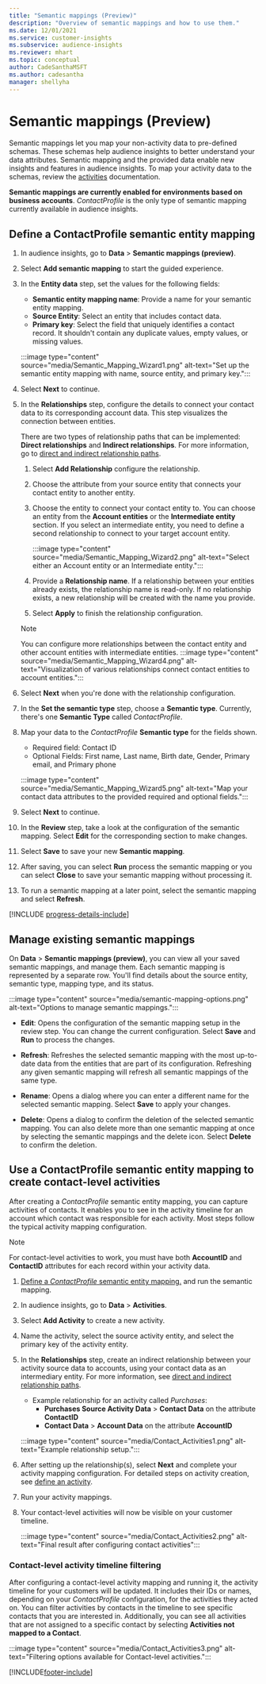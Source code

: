 ```yaml
---
title: "Semantic mappings (Preview)"
description: "Overview of semantic mappings and how to use them." 
ms.date: 12/01/2021
ms.service: customer-insights
ms.subservice: audience-insights
ms.reviewer: mhart
ms.topic: conceptual
author: CadeSanthaMSFT
ms.author: cadesantha
manager: shellyha
---
```


# Semantic mappings (Preview)

Semantic mappings let you map your non-activity data to pre-defined schemas. These schemas help audience insights to better understand your data attributes. Semantic mapping and the provided data enable new insights and features in audience insights. To map your activity data to the schemas, review the [activities](activities.md) documentation.

**Semantic mappings are currently enabled for environments based on business accounts**. *ContactProfile* is the only type of semantic mapping currently available in audience insights.

## Define a ContactProfile semantic entity mapping

1. In audience insights, go to **Data** > **Semantic mappings (preview)**.

1. Select **Add semantic mapping** to start the guided experience.

1. In the **Entity data** step, set the values for the following fields:

   - **Semantic entity mapping name**: Provide a name for your semantic entity mapping.
   - **Source Entity**: Select an entity that includes contact data.
   - **Primary key**: Select the field that uniquely identifies a contact record. It shouldn't contain any duplicate values, empty values, or missing values.

   :::image type="content" source="media/Semantic_Mapping_Wizard1.png" alt-text="Set up the semantic entity mapping with name, source entity, and primary key.":::

1. Select **Next** to continue.

1. In the **Relationships** step, configure the details to connect your contact data to its corresponding account data. This step visualizes the connection between entities.  

   There are two types of relationship paths that can be implemented: **Direct relationships** and **Indirect relationships**. For more information, go to [direct and indirect relationship paths](relationships.md#relationship-paths).

   1. Select **Add Relationship** configure the relationship.
   1. Choose the attribute from your source entity that connects your contact entity to another entity.
   1. Choose the entity to connect your contact entity to. You can choose an entity from the **Account entities** or the **Intermediate entity** section. If you select an intermediate entity, you need to define a second relationship to connect to your target account entity.

      :::image type="content" source="media/Semantic_Mapping_Wizard2.png" alt-text="Select either an Account entity or an Intermediate entity.":::

   1. Provide a **Relationship name**. If a relationship between your entities already exists, the relationship name is read-only. If no relationship exists, a new relationship will be created with the name you provide.
   1. Select **Apply** to finish the relationship configuration.

   > [!NOTE]
   > You can configure more relationships between the contact entity and other account entities with intermediate entities.
   >  :::image type="content" source="media/Semantic_Mapping_Wizard4.png" alt-text="Visualization of various relationships connect contact entities to account entities.":::

1. Select **Next** when you're done with the relationship configuration.

1. In the **Set the semantic type** step, choose a **Semantic type**. Currently, there's one **Semantic Type** called *ContactProfile*.

1. Map your data to the *ContactProfile* **Semantic type** for the fields shown.
   - Required field: Contact ID
   - Optional Fields: First name, Last name, Birth date, Gender, Primary email, and Primary phone

   :::image type="content" source="media/Semantic_Mapping_Wizard5.png" alt-text="Map your contact data attributes to the provided required and optional fields.":::

1. Select **Next** to continue.

1. In the **Review** step, take a look at the configuration of the semantic mapping. Select **Edit** for the corresponding section to make changes.

1. Select **Save** to save your new **Semantic mapping**.

1. After saving, you can select **Run** process the semantic mapping or you can select **Close** to save your semantic mapping without processing it.

1. To run a semantic mapping at a later point, select the semantic mapping and select **Refresh**.

[!INCLUDE [progress-details-include](../includes/progress-details-pane.md)]

## Manage existing semantic mappings

On **Data** > **Semantic mappings (preview)**, you can view all your saved semantic mappings, and manage them. Each semantic mapping is represented by a separate row. You'll find details about the source entity, semantic type, mapping type, and its status.

:::image type="content" source="media/semantic-mapping-options.png" alt-text="Options to manage semantic mappings.":::

- **Edit**: Opens the configuration of the semantic mapping setup in the review step. You can change the current configuration. Select **Save** and **Run** to process the changes.

- **Refresh**: Refreshes the selected semantic mapping with the most up-to-date data from the entities that are part of its configuration. Refreshing any given semantic mapping will refresh all semantic mappings of the same type.

- **Rename**: Opens a dialog where you can enter a different name for the selected semantic mapping. Select **Save** to apply your changes.

- **Delete**: Opens a dialog to confirm the deletion of the selected semantic mapping. You can also delete more than one semantic mapping at once by selecting the semantic mappings and the delete icon. Select **Delete** to confirm the deletion.

## Use a ContactProfile semantic entity mapping to create contact-level activities

After creating a *ContactProfile* semantic entity mapping, you can capture activities of contacts. It enables you to see in the activity timeline for an account which contact was responsible for each activity. Most steps follow the typical activity mapping configuration.

   > [!NOTE]
   > For contact-level activities to work, you must have both **AccountID** and **ContactID** attributes for each record within your activity data.

1. [Define a *ContactProfile* semantic entity mapping.](#define-a-contactprofile-semantic-entity-mapping) and run the semantic mapping.

1. In audience insights, go to **Data** > **Activities**.

1. Select **Add Activity** to create a new activity.

1. Name the activity, select the source activity entity, and select the primary key of the activity entity.

1. In the **Relationships** step, create an indirect relationship between your activity source data to accounts, using your contact data as an intermediary entity. For more information, see [direct and indirect relationship paths](relationships.md#relationship-paths).
   - Example relationship for an activity called *Purchases*:
      - **Purchases Source Activity Data** > **Contact Data** on the attribute **ContactID**
      - **Contact Data** > **Account Data** on the attribute **AccountID**

   :::image type="content" source="media/Contact_Activities1.png" alt-text="Example relationship setup.":::

1. After setting up the relationship(s), select **Next** and complete your activity mapping configuration. For detailed steps on activity creation, see [define an activity](activities.md).

1. Run your activity mappings.

1. Your contact-level activities will now be visible on your customer timeline.

   :::image type="content" source="media/Contact_Activities2.png" alt-text="Final result after configuring contact activities":::

### Contact-level activity timeline filtering

After configuring a contact-level activity mapping and running it, the activity timeline for your customers will be updated. It includes their IDs or names, depending on your *ContactProfile* configuration, for the activities they acted on. You can filter activities by contacts in the timeline to see specific contacts that you are interested in. Additionally, you can see all activities that are not assigned to a specific contact by selecting **Activities not mapped to a Contact**.

   :::image type="content" source="media/Contact_Activities3.png" alt-text="Filtering options available for Contact-level activities.":::

[!INCLUDE[footer-include](../includes/footer-banner.md)]
